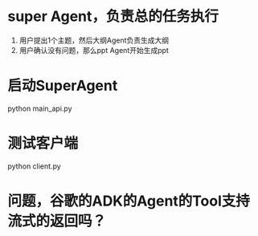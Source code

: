 # super Agent，负责总的任务执行
1. 用户提出1个主题，然后大纲Agent负责生成大纲
2. 用户确认没有问题，那么ppt Agent开始生成ppt

# 启动SuperAgent
python main_api.py

# 测试客户端
python client.py


# 问题，谷歌的ADK的Agent的Tool支持流式的返回吗？

